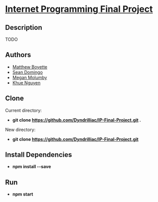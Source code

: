 # [Internet Programming Final Project](https://github.com/Dyndrilliac/IP-Final-Project)

## Description

TODO

## Authors

* [Matthew Boyette](https://github.com/dyndrilliac)
* [Sean Domingo](#)
* [Megan Molumby](https://github.com/meganmolumby)
* [Khue Nguyen](#)

## Clone

Current directory:

* **git clone https://github.com/Dyndrilliac/IP-Final-Project.git .**

New directory:

* **git clone https://github.com/Dyndrilliac/IP-Final-Project.git**

## Install Dependencies

* **npm install --save**

## Run

* **npm start**
